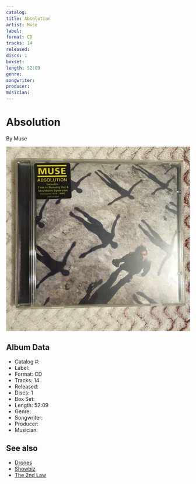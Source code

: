 ```yaml
---
catalog: 
title: Absolution
artist: Muse
label: 
format: CD
tracks: 14
released: 
discs: 1
boxset: 
length: 52:09
genre: 
songwriter: 
producer: 
musician: 
---
```


# Absolution

By Muse

![](../../assets/albumcovers/Muse-Absolution.png)

## Album Data

- Catalog #: 
- Label: 
- Format: CD
- Tracks: 14
- Released: 
- Discs: 1
- Box Set: 
- Length: 52:09
- Genre: 
- Songwriter: 
- Producer: 
- Musician: 


## See also

- [Drones](Drones.md)
- [Showbiz](Showbiz.md)
- [The 2nd Law](The_2nd_Law.md)
